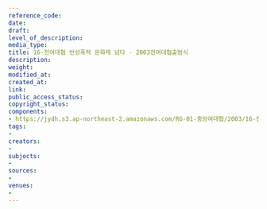 ```yaml
---
reference_code: 
date: 
draft: 
level_of_description: 
media_type: 
title: 16-전여대협 반성폭력 문화제 넘다 - 2003전여대협출범식
description: 
weight: 
modified_at: 
created_at: 
link: 
public_access_status: 
copyright_status: 
components:
- https://jydh.s3.ap-northeast-2.amazonaws.com/RG-01-중앙여대협/2003/16-전여대협+반성폭력+문화제+넘다+-+2003전여대협출범식.pdf
tags:
- 
creators:
- 
subjects:
- 
sources:
- 
venues:
- 
---
```

